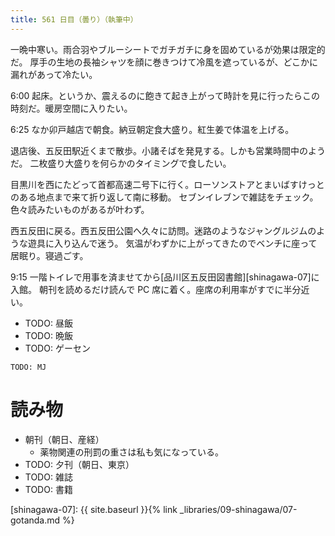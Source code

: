 ```yaml
---
title: 561 日目（曇り）（執筆中）
---
```


一晩中寒い。雨合羽やブルーシートでガチガチに身を固めているが効果は限定的だ。
厚手の生地の長袖シャツを顔に巻きつけて冷風を遮っているが、どこかに漏れがあって冷たい。

6:00 起床。というか、震えるのに飽きて起き上がって時計を見に行ったらこの時刻だ。暖房空間に入りたい。

6:25 なか卯戸越店で朝食。納豆朝定食大盛り。紅生姜で体温を上げる。

退店後、五反田駅近くまで散歩。小諸そばを発見する。しかも営業時間中のようだ。
二枚盛り大盛りを何らかのタイミングで食したい。

目黒川を西にたどって首都高速二号下に行く。ローソンストアとまいばすけっとのある地点まで来て折り返して南に移動。
セブンイレブンで雑誌をチェック。色々読みたいものがあるが叶わず。

西五反田に戻る。西五反田公園へ久々に訪問。迷路のようなジャングルジムのような遊具に入り込んで迷う。
気温がわずかに上がってきたのでベンチに座って居眠り。寝過ごす。

9:15 一階トイレで用事を済ませてから[品川区五反田図書館][shinagawa-07]に入館。
朝刊を読めるだけ読んで PC 席に着く。座席の利用率がすでに半分近い。

* TODO: 昼飯
* TODO: 晩飯
* TODO: ゲーセン

```text
TODO: MJ
```

# 読み物

* 朝刊（朝日、産経）
  * 薬物関連の刑罰の重さは私も気になっている。
* TODO: 夕刊（朝日、東京）
* TODO: 雑誌
* TODO: 書籍

[shinagawa-07]: {{ site.baseurl }}{% link _libraries/09-shinagawa/07-gotanda.md %}
